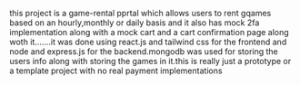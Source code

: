 this project is a  game-rental pprtal which allows users to rent gqames based on an hourly,monthly or daily basis and it also has mock 2fa implementation along with a mock cart and a cart confirmation page along woth it.......it was done using react.js and tailwind css for the frontend and node and express.js for the backend.mongodb was used for storing the users info along with storing the games in it.this is really just a prototype or a template project with no real payment implementations
